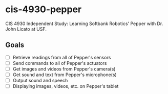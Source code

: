 # cis-4930-pepper
CIS 4930 Independent Study: Learning Softbank Robotics' Pepper with Dr. John Licato at USF.

## Goals
- [ ] Retrieve readings from all of Pepper's sensors
- [ ] Send commands to all of Pepper's actuators
- [ ] Get images and videos from Pepper's camera(s)
- [ ] Get sound and text from Pepper's microphone(s)
- [ ] Output sound and speech
- [ ] Displaying images, videos, etc. on Pepper's tablet
